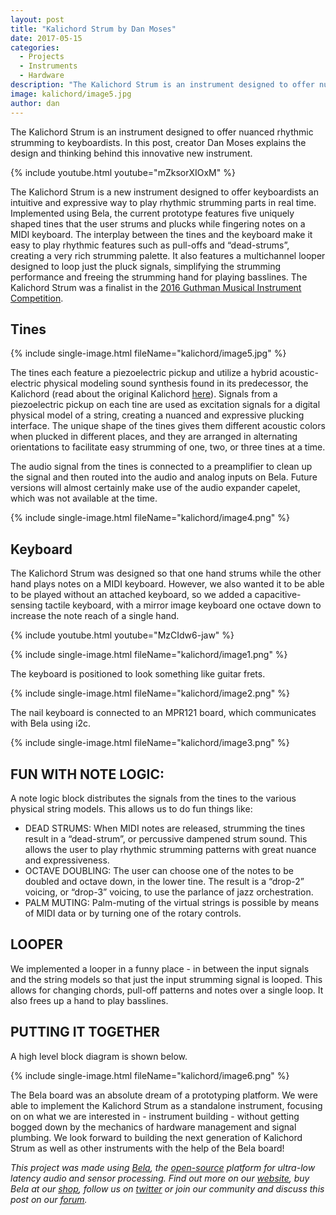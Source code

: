 ```yaml
---
layout: post
title: "Kalichord Strum by Dan Moses"
date: 2017-05-15
categories:
  - Projects
  - Instruments
  - Hardware
description: "The Kalichord Strum is an instrument designed to offer nuanced rhythmic strumming to keyboardists."
image: kalichord/image5.jpg
author: dan
---
```

 
The Kalichord Strum is an instrument designed to offer nuanced rhythmic strumming to keyboardists.  In this post, creator Dan Moses explains the design and thinking behind this innovative new instrument.

{% include youtube.html youtube="mZksorXIOxM" %}

The Kalichord Strum is a new instrument designed to offer keyboardists an intuitive and expressive way to play rhythmic strumming parts in real time.  Implemented using Bela, the current prototype features five uniquely shaped tines that the user strums and plucks while fingering notes on a MIDI keyboard.  The interplay between the tines and the keyboard make it easy to play rhythmic features such as pull-offs and  “dead-strums”, creating a very rich strumming palette.  It also features a multichannel looper designed to loop just the pluck signals, simplifying the strumming performance and freeing the strumming hand for playing basslines. The Kalichord Strum was a finalist in the [2016 Guthman Musical Instrument Competition](https://guthman.gatech.edu/).

## Tines

{% include single-image.html fileName="kalichord/image5.jpg" %}

The tines each feature a piezoelectric pickup and utilize a hybrid acoustic-electric physical modeling sound synthesis found in its predecessor, the Kalichord (read about the original Kalichord [here](http://bit.ly/kalichord)).  Signals from a piezoelectric pickup on each tine are used as excitation signals for a digital physical model of a string, creating a nuanced and expressive plucking interface.  The unique shape of the tines gives them different acoustic colors when plucked in different places, and they are arranged in alternating orientations to facilitate easy strumming of one, two, or three tines at a time.  

The audio signal from the tines is connected to a preamplifier to clean up the signal and then routed into the audio and analog inputs on Bela.  Future versions will almost certainly make use of the audio expander capelet, which was not available at the time.

{% include single-image.html fileName="kalichord/image4.png" %}

## Keyboard

The Kalichord Strum was designed so that one hand strums while the other hand plays notes on a MIDI keyboard.  However, we also wanted it to be able to be played without an attached keyboard, so we added a capacitive-sensing tactile keyboard, with a mirror image keyboard one octave down to increase the note reach of a single hand.

{% include youtube.html youtube="MzCIdw6-jaw" %}

{% include single-image.html fileName="kalichord/image1.png" %}

The keyboard is positioned to look something like guitar frets.

{% include single-image.html fileName="kalichord/image2.png" %}

The nail keyboard is connected to an MPR121 board, which communicates with Bela using i2c.

{% include single-image.html fileName="kalichord/image3.png" %}

## FUN WITH NOTE LOGIC:

A note logic block distributes the signals from the tines to the various physical string models.  This allows us to do fun things like:

* DEAD STRUMS: When MIDI notes are released, strumming the tines result in a “dead-strum”, or percussive dampened strum sound.  This allows the user to play rhythmic strumming patterns with great nuance and expressiveness.
* OCTAVE DOUBLING: The user can choose one of the notes to be doubled and octave down, in the lower tine.  The result is a “drop-2” voicing, or “drop-3” voicing, to use the parlance of jazz orchestration.
* PALM MUTING: Palm-muting of the virtual strings is possible by means of MIDI data or by turning one of the rotary controls.

## LOOPER

We implemented a looper in a funny place - in between the input signals and the string models so that just the input strumming signal is looped.  This allows for changing chords, pull-off patterns and notes over a single loop.  It also frees up a hand to play basslines.

## PUTTING IT TOGETHER

A high level block diagram is shown below.

{% include single-image.html fileName="kalichord/image6.png" %}

The Bela board was an absolute dream of a prototyping platform.  We were able to implement the Kalichord Strum as a standalone instrument, focusing on on what we are interested in - instrument building - without getting bogged down by the mechanics of hardware management and signal plumbing.  We look forward to building the next generation of Kalichord Strum as well as other instruments with the help of the Bela board!

*This project was made using [Bela](http://bela.io), the [open-source](https://github.com/BelaPlatform/Bela) platform for ultra-low latency audio and sensor processing. Find out more on our [website](http://bela.io), buy Bela at our [shop](https://shop.bela.io), follow us on [twitter](https://twitter.com/BelaPlatform) or join our community and discuss this post on our [forum](https://forum.bela.io).*
